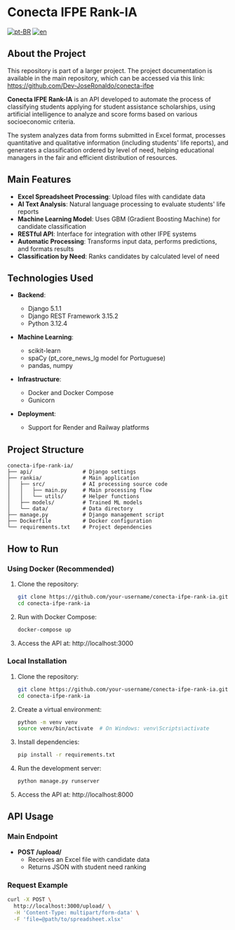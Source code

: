 # Conecta IFPE Rank-IA

[![pt-BR](https://img.shields.io/badge/lang-pt--BR-green.svg)](README.md)
[![en](https://img.shields.io/badge/lang-en-red.svg)](README(English).md)

## About the Project

This repository is part of a larger project. The project documentation is available in the main repository, which can be accessed via this link: https://github.com/Dev-JoseRonaldo/conecta-ifpe

**Conecta IFPE Rank-IA** is an API developed to automate the process of classifying students applying for student assistance scholarships, using artificial intelligence to analyze and score forms based on various socioeconomic criteria.

The system analyzes data from forms submitted in Excel format, processes quantitative and qualitative information (including students' life reports), and generates a classification ordered by level of need, helping educational managers in the fair and efficient distribution of resources.

## Main Features

- **Excel Spreadsheet Processing**: Upload files with candidate data
- **AI Text Analysis**: Natural language processing to evaluate students' life reports
- **Machine Learning Model**: Uses GBM (Gradient Boosting Machine) for candidate classification
- **RESTful API**: Interface for integration with other IFPE systems
- **Automatic Processing**: Transforms input data, performs predictions, and formats results
- **Classification by Need**: Ranks candidates by calculated level of need

## Technologies Used

- **Backend**:
  - Django 5.1.1
  - Django REST Framework 3.15.2
  - Python 3.12.4
  
- **Machine Learning**:
  - scikit-learn
  - spaCy (pt_core_news_lg model for Portuguese)
  - pandas, numpy
  
- **Infrastructure**:
  - Docker and Docker Compose
  - Gunicorn
  
- **Deployment**:
  - Support for Render and Railway platforms

## Project Structure

```
conecta-ifpe-rank-ia/
├── api/                # Django settings
├── rankia/             # Main application
│   ├── src/            # AI processing source code
│   │   ├── main.py     # Main processing flow
│   │   └── utils/      # Helper functions
│   ├── models/         # Trained ML models
│   └── data/           # Data directory
├── manage.py           # Django management script
├── Dockerfile          # Docker configuration
└── requirements.txt    # Project dependencies
```

## How to Run

### Using Docker (Recommended)

1. Clone the repository:
   ```bash
   git clone https://github.com/your-username/conecta-ifpe-rank-ia.git
   cd conecta-ifpe-rank-ia
   ```

2. Run with Docker Compose:
   ```bash
   docker-compose up
   ```

3. Access the API at: http://localhost:3000

### Local Installation

1. Clone the repository:
   ```bash
   git clone https://github.com/your-username/conecta-ifpe-rank-ia.git
   cd conecta-ifpe-rank-ia
   ```

2. Create a virtual environment:
   ```bash
   python -m venv venv
   source venv/bin/activate  # On Windows: venv\Scripts\activate
   ```

3. Install dependencies:
   ```bash
   pip install -r requirements.txt
   ```

4. Run the development server:
   ```bash
   python manage.py runserver
   ```

5. Access the API at: http://localhost:8000

## API Usage

### Main Endpoint

- **POST /upload/**
  - Receives an Excel file with candidate data
  - Returns JSON with student need ranking

### Request Example

```bash
curl -X POST \
  http://localhost:3000/upload/ \
  -H 'Content-Type: multipart/form-data' \
  -F 'file=@path/to/spreadsheet.xlsx'
```
